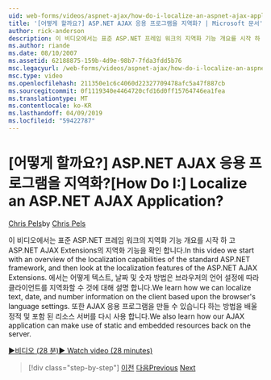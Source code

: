 ```yaml
---
uid: web-forms/videos/aspnet-ajax/how-do-i-localize-an-aspnet-ajax-application
title: '[어떻게 할까요?] ASP.NET AJAX 응용 프로그램을 지역화? | Microsoft 문서'
author: rick-anderson
description: 이 비디오에서는 표준 ASP.NET 프레임 워크의 지역화 기능 개요를 시작 하 고 다음의 지역화 기능을 확인 합니다...
ms.author: riande
ms.date: 08/10/2007
ms.assetid: 62188875-159b-4d9e-98b7-7fda3fdd5b76
msc.legacyurl: /web-forms/videos/aspnet-ajax/how-do-i-localize-an-aspnet-ajax-application
msc.type: video
ms.openlocfilehash: 211350e1c6c4060d22327709478afc5a47f887cb
ms.sourcegitcommit: 0f1119340e4464720cfd16d0ff15764746ea1fea
ms.translationtype: MT
ms.contentlocale: ko-KR
ms.lasthandoff: 04/09/2019
ms.locfileid: "59422787"
---
```

# <a name="how-do-i-localize-an-aspnet-ajax-application"></a><span data-ttu-id="44f51-104">[어떻게 할까요?] ASP.NET AJAX 응용 프로그램을 지역화?</span><span class="sxs-lookup"><span data-stu-id="44f51-104">[How Do I:] Localize an ASP.NET AJAX Application?</span></span>

<span data-ttu-id="44f51-105">[Chris Pels](https://twitter.com/chrispels)</span><span class="sxs-lookup"><span data-stu-id="44f51-105">by [Chris Pels](https://twitter.com/chrispels)</span></span>

<span data-ttu-id="44f51-106">이 비디오에서는 표준 ASP.NET 프레임 워크의 지역화 기능 개요를 시작 하 고 ASP.NET AJAX Extensions의 지역화 기능을 확인 합니다.</span><span class="sxs-lookup"><span data-stu-id="44f51-106">In this video we start with an overview of the localization capabilities of the standard ASP.NET framework, and then look at the localization features of the ASP.NET AJAX Extensions.</span></span> <span data-ttu-id="44f51-107">에서는 어떻게 텍스트, 날짜 및 숫자 방법은 브라우저의 언어 설정에 따라 클라이언트를 지역화할 수 것에 대해 설명 합니다.</span><span class="sxs-lookup"><span data-stu-id="44f51-107">We learn how we can localize text, date, and number information on the client based upon the browser's language settings.</span></span> <span data-ttu-id="44f51-108">또한 AJAX 응용 프로그램을 만들 수 있습니다 하는 방법을 배울 정적 및 포함 된 리소스 서버를 다시 사용 합니다.</span><span class="sxs-lookup"><span data-stu-id="44f51-108">We also learn how our AJAX application can make use of static and embedded resources back on the server.</span></span>

[<span data-ttu-id="44f51-109">&#9654;비디오 (28 분)</span><span class="sxs-lookup"><span data-stu-id="44f51-109">&#9654; Watch video (28 minutes)</span></span>](https://channel9.msdn.com/Blogs/ASP-NET-Site-Videos/how-do-i-localize-an-aspnet-ajax-application)

> [!div class="step-by-step"]
> <span data-ttu-id="44f51-110">[이전](how-do-i-implement-the-persistent-communications-pattern-with-the-updatepanel.md)
> [다음](how-do-i-implement-the-persistent-communications-pattern-using-web-services.md)</span><span class="sxs-lookup"><span data-stu-id="44f51-110">[Previous](how-do-i-implement-the-persistent-communications-pattern-with-the-updatepanel.md)
[Next](how-do-i-implement-the-persistent-communications-pattern-using-web-services.md)</span></span>
